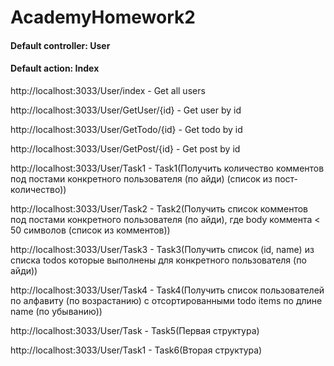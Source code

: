 # AcademyHomework2

#### Default controller: User

#### Default action: Index

http://localhost:3033/User/index - Get all users

http://localhost:3033/User/GetUser/{id} - Get user by id

http://localhost:3033/User/GetTodo/{id} - Get todo by id

http://localhost:3033/User/GetPost/{id} - Get post by id

http://localhost:3033/User/Task1 - Task1(Получить количество комментов под постами конкретного пользователя (по айди) (список из пост-количество))

http://localhost:3033/User/Task2 - Task2(Получить список комментов под постами конкретного пользователя (по айди), где body коммента < 50 символов (список из комментов))

http://localhost:3033/User/Task3 - Task3(Получить список (id, name) из списка todos которые выполнены для конкретного пользователя (по айди))

http://localhost:3033/User/Task4 - Task4(Получить список пользователей по алфавиту (по возрастанию) с отсортированными todo items по длине name (по убыванию))

http://localhost:3033/User/Task - Task5(Первая структура)

http://localhost:3033/User/Task1 - Task6(Вторая структура)

